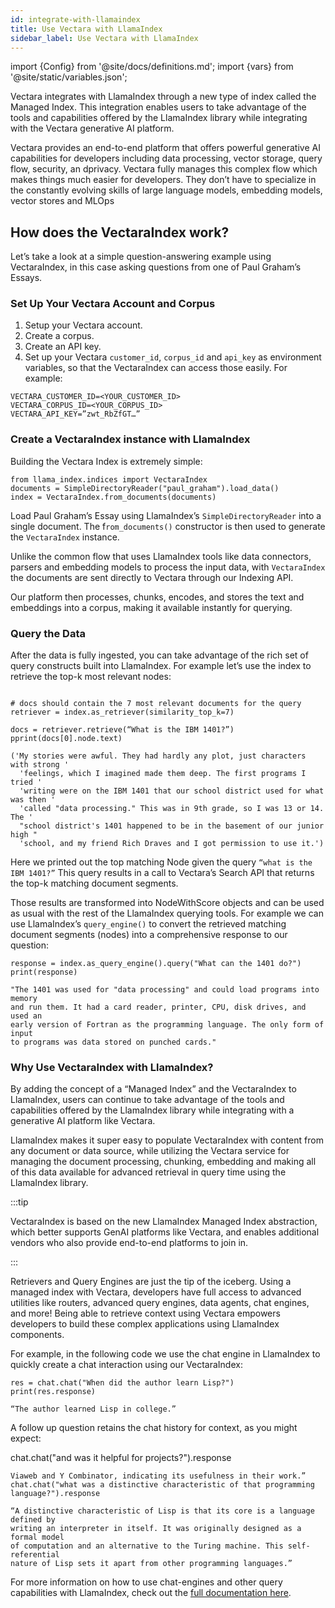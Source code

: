 ```yaml
---
id: integrate-with-llamaindex
title: Use Vectara with LlamaIndex
sidebar_label: Use Vectara with LlamaIndex
---
```


import {Config} from '@site/docs/definitions.md';
import {vars} from '@site/static/variables.json';

Vectara integrates with LlamaIndex through a new type of index called the 
Managed Index. This integration enables users to take advantage of the tools 
and capabilities offered by the LlamaIndex library while integrating with 
the Vectara generative AI platform.

Vectara provides an end-to-end platform that offers powerful generative AI 
capabilities for developers including data processing, vector storage, query 
flow, security, an dprivacy. Vectara fully manages this complex flow which 
makes things much easier for developers. They don’t have to specialize in the 
constantly evolving skills of large language models, embedding models, vector 
stores and MLOps



## How does the VectaraIndex work?

Let’s take a look at a simple question-answering example using VectaraIndex, 
in this case asking questions from one of Paul Graham’s Essays.

### Set Up Your Vectara Account and Corpus

1. Setup your Vectara account.
2. Create a corpus.
3. Create an API key.
4. Set up your Vectara `customer_id`, `corpus_id` and `api_key` as environment 
   variables, so that the VectaraIndex can access those easily.
   For example:

```
VECTARA_CUSTOMER_ID=<YOUR_CUSTOMER_ID>
VECTARA_CORPUS_ID=<YOUR_CORPUS_ID>
VECTARA_API_KEY=”zwt_RbZfGT…”
```


### Create a VectaraIndex instance with LlamaIndex

Building the Vectara Index is extremely simple:

```from llama_index import SimpleDirectoryReader
from llama_index.indices import VectaraIndex
documents = SimpleDirectoryReader("paul_graham").load_data()
index = VectaraIndex.from_documents(documents)
```

Load Paul Graham’s Essay using LlamaIndex’s `SimpleDirectoryReader` into a single 
document. The f`rom_documents()` constructor is then used to generate the 
`VectaraIndex` instance. 

Unlike the common flow that uses LlamaIndex tools like data connectors, 
parsers and embedding models to process the input data, with `VectaraIndex`
the documents are sent directly to Vectara through our Indexing API. 

Our platform then processes, chunks, encodes, and stores the text and 
embeddings into a corpus, making it available instantly for querying.

### Query the Data

After the data is fully ingested, you can take advantage of the rich set of 
query constructs built into LlamaIndex. For example let’s use the index to 
retrieve the top-k most relevant nodes:

```from pprint import pprint 

# docs should contain the 7 most relevant documents for the query 
retriever = index.as_retriever(similarity_top_k=7) 

docs = retriever.retrieve(“What is the IBM 1401?”) 
pprint(docs[0].node.text) 

('My stories were awful. They had hardly any plot, just characters with strong '
  'feelings, which I imagined made them deep. The first programs I tried '  
  'writing were on the IBM 1401 that our school district used for what was then ' 
  'called "data processing." This was in 9th grade, so I was 13 or 14. The ' 
  "school district's 1401 happened to be in the basement of our junior high " 
  'school, and my friend Rich Draves and I got permission to use it.')
```

Here we printed out the top matching Node given the query 
`“what is the IBM 1401?”` This query results in a call to Vectara’s Search API 
that returns the top-k matching document segments. 

Those results are transformed into NodeWithScore objects and can be used as 
usual with the rest of the LlamaIndex querying tools. For example we can use 
LlamaIndex’s `query_engine()` to convert the retrieved matching document 
segments (nodes) into a comprehensive response to our question:


```# Get an answer to the query based on the content of the essay
response = index.as_query_engine().query("What can the 1401 do?")
print(response)

"The 1401 was used for "data processing" and could load programs into memory 
and run them. It had a card reader, printer, CPU, disk drives, and used an 
early version of Fortran as the programming language. The only form of input 
to programs was data stored on punched cards."
```

### Why Use VectaraIndex with LlamaIndex?

By adding the concept of a “Managed Index” and the VectaraIndex to LlamaIndex, 
users can continue to take advantage of the tools and capabilities offered by 
the LlamaIndex library while integrating with a generative AI platform like 
Vectara.

LlamaIndex makes it super easy to populate VectaraIndex with content from any 
document or data source, while utilizing the Vectara service for managing the 
document processing, chunking, embedding and making all of this data available 
for advanced retrieval in query time using the LlamaIndex library.

:::tip

VectaraIndex is based on the new LlamaIndex Managed Index abstraction, which 
better supports GenAI platforms like Vectara, and enables additional vendors 
who also provide end-to-end platforms to join in.

:::

Retrievers and Query Engines are just the tip of the iceberg. Using a managed 
index with Vectara, developers have full access to advanced utilities like 
routers, advanced query engines, data agents, chat engines, and more! Being 
able to retrieve context using Vectara empowers developers to build these 
complex applications using LlamaIndex components.

For example, in the following code we use the chat engine in LlamaIndex to 
quickly create a chat interaction using our VectaraIndex:

```chat = index.as_chat_engine(chat_mode='context')
res = chat.chat("When did the author learn Lisp?")
print(res.response)

“The author learned Lisp in college.”
```

A follow up question retains the chat history for context, as you might expect:

chat.chat("and was it helpful for projects?").response

```“Yes, learning Lisp was helpful for the author's projects. They used Lisp in both 
Viaweb and Y Combinator, indicating its usefulness in their work.”
chat.chat("what was a distinctive characteristic of that programming language?").response

“A distinctive characteristic of Lisp is that its core is a language defined by 
writing an interpreter in itself. It was originally designed as a formal model 
of computation and an alternative to the Turing machine. This self-referential 
nature of Lisp sets it apart from other programming languages.”
```

For more information on how to use chat-engines and other query capabilities 
with LlamaIndex, check out the [full documentation here](https://docs.llamaindex.ai/en/latest/index.html).


